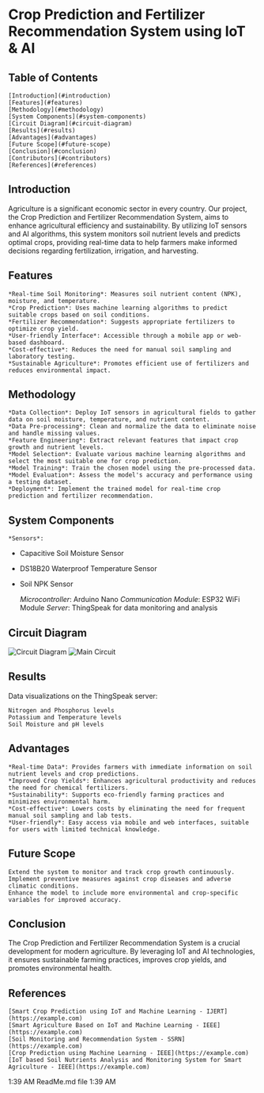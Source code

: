 # Crop Prediction and Fertilizer Recommendation System using IoT & AI

## Table of Contents

    [Introduction](#introduction)
    [Features](#features)
    [Methodology](#methodology)
    [System Components](#system-components)
    [Circuit Diagram](#circuit-diagram)
    [Results](#results)
    [Advantages](#advantages)
    [Future Scope](#future-scope)
    [Conclusion](#conclusion)
    [Contributors](#contributors)
    [References](#references)


## Introduction
Agriculture is a significant economic sector in every country. Our project, the Crop Prediction and Fertilizer Recommendation System, aims to enhance agricultural efficiency and sustainability. By utilizing IoT sensors and AI algorithms, this system monitors soil nutrient levels and predicts optimal crops, providing real-time data to help farmers make informed decisions regarding fertilization, irrigation, and harvesting.

## Features

    *Real-time Soil Monitoring*: Measures soil nutrient content (NPK), moisture, and temperature.
    *Crop Prediction*: Uses machine learning algorithms to predict suitable crops based on soil conditions.
    *Fertilizer Recommendation*: Suggests appropriate fertilizers to optimize crop yield.
    *User-friendly Interface*: Accessible through a mobile app or web-based dashboard.
    *Cost-effective*: Reduces the need for manual soil sampling and laboratory testing.
    *Sustainable Agriculture*: Promotes efficient use of fertilizers and reduces environmental impact.


## Methodology

    *Data Collection*: Deploy IoT sensors in agricultural fields to gather data on soil moisture, temperature, and nutrient content.
    *Data Pre-processing*: Clean and normalize the data to eliminate noise and handle missing values.
    *Feature Engineering*: Extract relevant features that impact crop growth and nutrient levels.
    *Model Selection*: Evaluate various machine learning algorithms and select the most suitable one for crop prediction.
    *Model Training*: Train the chosen model using the pre-processed data.
    *Model Evaluation*: Assess the model's accuracy and performance using a testing dataset.
    *Deployment*: Implement the trained model for real-time crop prediction and fertilizer recommendation.


## System Components

    *Sensors*:

  - Capacitive Soil Moisture Sensor
  - DS18B20 Waterproof Temperature Sensor
  - Soil NPK Sensor

    *Microcontroller*: Arduino Nano
    *Communication Module*: ESP32 WiFi Module
    *Server*: ThingSpeak for data monitoring and analysis


## Circuit Diagram
![Circuit Diagram](path/to/circuit_diagram.png)
![Main Circuit](path/to/main_circuit.png)

## Results
Data visualizations on the ThingSpeak server:

    Nitrogen and Phosphorus levels
    Potassium and Temperature levels
    Soil Moisture and pH levels


## Advantages

    *Real-time Data*: Provides farmers with immediate information on soil nutrient levels and crop predictions.
    *Improved Crop Yields*: Enhances agricultural productivity and reduces the need for chemical fertilizers.
    *Sustainability*: Supports eco-friendly farming practices and minimizes environmental harm.
    *Cost-effective*: Lowers costs by eliminating the need for frequent manual soil sampling and lab tests.
    *User-friendly*: Easy access via mobile and web interfaces, suitable for users with limited technical knowledge.


## Future Scope

    Extend the system to monitor and track crop growth continuously.
    Implement preventive measures against crop diseases and adverse climatic conditions.
    Enhance the model to include more environmental and crop-specific variables for improved accuracy.


## Conclusion
The Crop Prediction and Fertilizer Recommendation System is a crucial development for modern agriculture. By leveraging IoT and AI technologies, it ensures sustainable farming practices, improves crop yields, and promotes environmental health.

## References

    [Smart Crop Prediction using IoT and Machine Learning - IJERT](https://example.com)
    [Smart Agriculture Based on IoT and Machine Learning - IEEE](https://example.com)
    [Soil Monitoring and Recommendation System - SSRN](https://example.com)
    [Crop Prediction using Machine Learning - IEEE](https://example.com)
    [IoT based Soil Nutrients Analysis and Monitoring System for Smart Agriculture - IEEE](https://example.com)

1:39 AM
ReadMe.md file
1:39 AM


